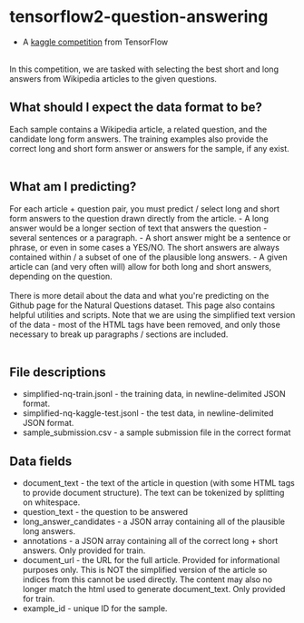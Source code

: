 # tensorflow2-question-answering
 - A [kaggle competition](https://www.kaggle.com/c/tensorflow2-question-answering/overview) from TensorFlow<br>
<br>
In this competition, we are tasked with selecting the best short and long answers from Wikipedia articles to the given questions.<br>

## What should I expect the data format to be?
Each sample contains a Wikipedia article, a related question, and the candidate long form answers. The training examples also provide the correct long and short form answer or answers for the sample, if any exist.<br>
<br>
## What am I predicting?<br>
For each article + question pair, you must predict / select long and short form answers to the question drawn directly from the article. - A long answer would be a longer section of text that answers the question - several sentences or a paragraph. - A short answer might be a sentence or phrase, or even in some cases a YES/NO. The short answers are always contained within / a subset of one of the plausible long answers. - A given article can (and very often will) allow for both long and short answers, depending on the question.<br>
<br>
There is more detail about the data and what you're predicting on the Github page for the Natural Questions dataset. This page also contains helpful utilities and scripts. Note that we are using the simplified text version of the data - most of the HTML tags have been removed, and only those necessary to break up paragraphs / sections are included.<br>
<br>
## File descriptions<br>
 - simplified-nq-train.jsonl - the training data, in newline-delimited JSON format.
 - simplified-nq-kaggle-test.jsonl - the test data, in newline-delimited JSON format.
 - sample_submission.csv - a sample submission file in the correct format

## Data fields<br>
 - document_text - the text of the article in question (with some HTML tags to provide document structure). The text can be tokenized by splitting on whitespace.
 - question_text - the question to be answered
 - long_answer_candidates - a JSON array containing all of the plausible long answers.
 - annotations - a JSON array containing all of the correct long + short answers. Only provided for train.
 - document_url - the URL for the full article. Provided for informational purposes only. This is NOT the simplified version of the article so indices from this cannot be used directly. The content may also no longer match the html used to generate document_text. Only provided for train.
 - example_id - unique ID for the sample.
